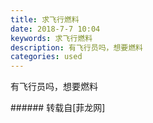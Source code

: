 ```yaml
---
title: 求飞行燃料
date: 2018-7-7 10:04
keywords: 求飞行燃料
description: 有飞行员吗，想要燃料
categories: used
---
```

<td class="t_f" id="postmessage_1487551">

有飞行员吗，想要燃料<img alt="" border="0" class="zoom" data-cf-modified-7c708fab24d17917876644ab-="" file="http://www.flw.ph//mobcent//app/data/phiz/default/12.png" id="aimg_RaU30" lazyloadthumb="1" onclick="" onmouseover="" src="http://www.flw.ph//mobcent//app/data/phiz/default/12.png"/><br/>
</td>
###### 转载自[菲龙网]